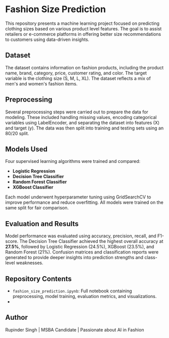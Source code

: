 # Fashion Size Prediction

This repository presents a machine learning project focused on predicting clothing sizes based on various product level features. The goal is to assist retailers or e-commerce platforms in offering better size recommendations to customers using data-driven insights.

## Dataset
The dataset contains information on fashion products, including the product name, brand, category, price, customer rating, and color. The target variable is the clothing size (S, M, L, XL). The dataset reflects a mix of men's and women's fashion items.

## Preprocessing
Several preprocessing steps were carried out to prepare the data for modeling. These included handling missing values, encoding categorical variables using LabelEncoder, and separating the dataset into features (X) and target (y). The data was then split into training and testing sets using an 80/20 split.

## Models Used
Four supervised learning algorithms were trained and compared:
- **Logistic Regression**
- **Decision Tree Classifier**
- **Random Forest Classifier**
- **XGBoost Classifier**

Each model underwent hyperparameter tuning using GridSearchCV to improve performance and reduce overfitting. All models were trained on the same split for fair comparison.

## Evaluation and Results

Model performance was evaluated using accuracy, precision, recall, and F1-score. The Decision Tree Classifier achieved the highest overall accuracy at **27.5%**, followed by Logistic Regression (24.5%), XGBoost (23.5%), and Random Forest (21%). Confusion matrices and classification reports were generated to provide deeper insights into prediction strengths and class-level weaknesses.

## Repository Contents
- `fashion_size_prediction.ipynb`: Full notebook containing preprocessing, model training, evaluation metrics, and visualizations.
- 
## Author
Rupinder Singh | MSBA Candidate | Passionate about AI in Fashion
